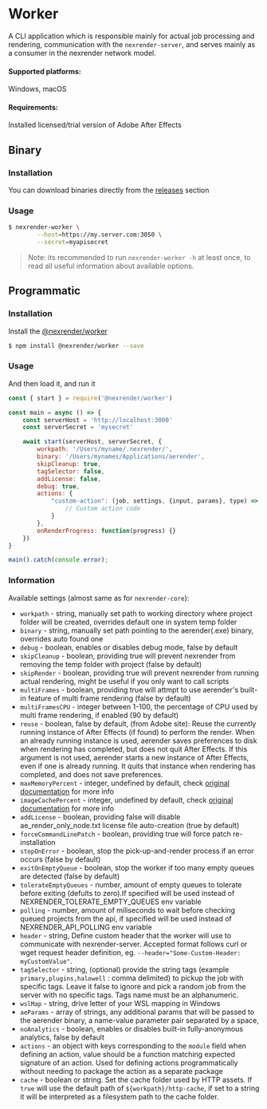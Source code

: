 # Worker

A CLI application which is responsible mainly for actual job processing and rendering,
communication with the `nexrender-server`, and serves mainly as a consumer in the nexrender network model.

#### Supported platforms:
Windows, macOS

#### Requirements:
Installed licensed/trial version of Adobe After Effects

## Binary

### Installation

You can download binaries directly from the [releases](https://github.com/inlife/nexrender/releases) section

### Usage

```sh
$ nexrender-worker \
        --host=https://my.server.com:3050 \
        --secret=myapisecret
```

> Note: its recommended to run `nexrender-worker -h` at least once, to read all useful information about available options.

## Programmatic

### Installation

Install the [@nexrender/worker](https://github.com/inlife/nexrender/tree/master/packages/nexrender-worker)

```sh
$ npm install @nexrender/worker --save
```

### Usage

And then load it, and run it

```js
const { start } = require('@nexrender/worker')

const main = async () => {
    const serverHost = 'http://localhost:3000'
    const serverSecret = 'mysecret'

    await start(serverHost, serverSecret, {
        workpath: '/Users/myname/.nexrender/',
        binary: '/Users/mynames/Applications/aerender',
        skipCleanup: true,
        tagSelector: false,
        addLicense: false,
        debug: true,
        actions: {
            "custom-action": (job, settings, {input, params}, type) => {
                // Custom action code
            }
        },
        onRenderProgress: function(progress) {}
    })
}

main().catch(console.error);
````

### Information

Available settings (almost same as for `nexrender-core`):

* `workpath` - string, manually set path to working directory where project folder will be created, overrides default one in system temp folder
* `binary` - string, manually set path pointing to the aerender(.exe) binary, overrides auto found one
* `debug` - boolean, enables or disables debug mode, false by default
* `skipCleanup` - boolean, providing true will prevent nexrender from removing the temp folder with project (false by default)
* `skipRender` - boolean, providing true will prevent nexrender from running actual rendering, might be useful if you only want to call scripts
* `multiFrames` - boolean, providing true will attmpt to use aerender's built-in feature of multi frame rendering (false by default)
* `multiFramesCPU` - integer between 1-100, the percentage of CPU used by multi frame rendering, if enabled (90 by default)
* `reuse` - boolean, false by default, (from Adobe site): Reuse the currently running instance of After Effects (if found) to perform the render. When an already running instance is used, aerender saves preferences to disk when rendering has completed, but does not quit After Effects. If this argument is not used, aerender starts a new instance of After Effects, even if one is already running. It quits that instance when rendering has completed, and does not save preferences.
* `maxMemoryPercent` - integer, undefined by default, check [original documentation](https://helpx.adobe.com/after-effects/using/automated-rendering-network-rendering.html) for more info
* `imageCachePercent` - integer, undefined by default, check [original documentation](https://helpx.adobe.com/after-effects/using/automated-rendering-network-rendering.html) for more info
* `addLicense` - boolean, providing false will disable ae_render_only_node.txt license file auto-creation (true by default)
* `forceCommandLinePatch` - boolean, providing true will force patch re-installation
* `stopOnError` - boolean, stop the pick-up-and-render process if an error occurs (false by default)
* `exitOnEmptyQueue` - boolean, stop the worker if too many empty queues are detected (false by default)
* `tolerateEmptyQueues` - number, amount of empty queues to tolerate before exiting (defults to zero).If specified will be used instead of NEXRENDER_TOLERATE_EMPTY_QUEUES env variable
* `polling` - number, amount of miliseconds to wait before checking queued projects from the api, if specified will be used instead of NEXRENDER_API_POLLING env variable
* `header` - string, Define custom header that the worker will use to communicate with nexrender-server. Accepted format follows curl or wget request header definition, eg. `--header="Some-Custom-Header: myCustomValue"`.
* `tagSelector` - string, (optional) provide the string tags (example `primary,plugins,halowell` : comma delimited) to pickup the job with specific tags. Leave it false to ignore and pick a random job from the server with no specific tags. Tags name must be an alphanumeric.
* `wslMap` - string, drive letter of your WSL mapping in Windows
* `aeParams` - array of strings, any additional params that will be passed to the aerender binary, a name-value parameter pair separated by a space,
* `noAnalytics` - boolean, enables or disables built-in fully-anonymous analytics, false by default
* `actions` - an object with keys corresponding to the `module` field when defining an action, value should be a function matching expected signature of an action. Used for defining actions programmatically without needing to package the action as a separate package
* `cache` - boolean or string. Set the cache folder used by HTTP assets. If `true` will use the default path of `${workpath}/http-cache`, if set to a string it will be interpreted as a filesystem path to the cache folder.

